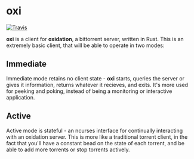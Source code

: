 oxi
==========

[![Travis](https://img.shields.io/travis/CalmBit/oxi.svg?style=flat-square)](https://travis-ci.org/CalmBit/oxi)


**oxi** is a client for **oxidation**, a bittorrent server, written in Rust. This is an extremely basic client,
that will be able to operate in two modes:

## Immediate
Immediate mode retains no client state - **oxi** starts, queries the server or gives it information,
returns whatever it recieves, and exits. It's more used for peeking and poking, instead of being a
monitoring or interactive application.

## Active
Active mode is stateful - an ncurses interface for continually interacting with an oxidation server. This
is more like a traditional torrent client, in the fact that you'll have a constant bead on the state of
each torrent, and be able to add more torrents or stop torrents actively.
